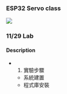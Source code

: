 ### ESP32 Servo class
![](https://github.com/YooYooo/github/blob/main/image.png"esp32")
### 11/29 Lab
#### Description
* 1. 實驗步驟
   * 系統建置
   * 程式庫安裝
##
